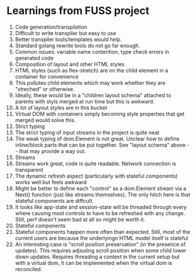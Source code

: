 # Learnings from FUSS project

1. Code generation/transpilation
  1. Difficult to write transpiler but easy to use
  2. Better transpiler tools/templates would help.
  3. Standard golang rewrite tools do not go far enough.
  4. Common issues: variable name contention, type check errors in generated code
2. Composition of layout and other HTML styles
  1. HTML styles (such as flex-stretch) are on the child element in a container for convenience
  2. This pollutes child elements which may work whether they are "streched" or otherwise.
  3. Ideally, these would be in a  "children layout schema" attached to parents with styls merged at run time but this is awkward.
  4. A lot of layout styles are in this bucket
  5. Virtual DOM with containers simply becoming style properties that get merged would solve this.
3. Strict typing
  1. The strict typing of input streams in the project is quite neat
  2. The weak typing of dom.Element is not great. Unclear how to define inline/block parts that can be put together.  See "layout schema" above -- that may provide a way out.
4. Streams
  1. Streams work great, code is quite readable. Network connection is transparent
  2. The dynamic refresh aspect (particularly with stateful components) works well but feels awkward
  3. Might be better to define each "control" as a dom.Element stream via a Next() function (just like streams themselves).  The only hitch here is that stateful components are diffcult.
  4. It looks like app-state and session-state will be threaded through every where causing most controls to have to be refreshed with any change.  Still, perf doesn't seem bad at all so might be worth it.
4. Stateful components
  1. Stateful components happen more often than expected. Still, most of the current users are because the underlyingn HTML model itself is stateful
  2. An interesting case is "scroll position preservation" (in the presence of updates).  This requires adjsuting scroll position when some child lower down updates. Requires threading a context in the current setup but with a virtual dom, it can be implemented when  the virtual dom is reconciled.
